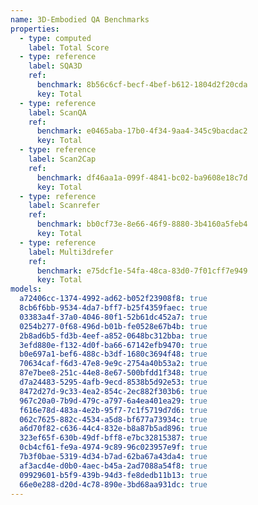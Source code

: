 ```yaml
---
name: 3D-Embodied QA Benchmarks
properties:
  - type: computed
    label: Total Score
  - type: reference
    label: SQA3D
    ref:
      benchmark: 8b56c6cf-becf-4bef-b612-1804d2f20cda
      key: Total
  - type: reference
    label: ScanQA
    ref:
      benchmark: e0465aba-17b0-4f34-9aa4-345c9bacdac2
      key: Total
  - type: reference
    label: Scan2Cap
    ref:
      benchmark: df46aa1a-099f-4841-bc02-ba9608e18c7d
      key: Total
  - type: reference
    label: Scanrefer
    ref:
      benchmark: bb0cf73e-8e66-46f9-8880-3b4160a5feb4
      key: Total
  - type: reference
    label: Multi3drefer
    ref:
      benchmark: e75dcf1e-54fa-48ca-83d0-7f01cff7e949
      key: Total
models:
  a72406cc-1374-4992-ad62-b052f23908f8: true
  8cb6f6bb-9534-4da7-bff7-b25f4359faec: true
  03383a4f-37a0-4046-80f1-52b61dc452a7: true
  0254b277-0f68-496d-b01b-fe0528e67b4b: true
  2b8ad6b5-fd3b-4eef-a852-0648bc312bba: true
  3efd880e-f132-4d0f-ba66-67142efb9470: true
  b0e697a1-bef6-488c-b3df-1680c3694f48: true
  70634caf-f6d3-47e8-9e9c-2754a40b53a2: true
  87e7bee8-251c-44e8-8e67-500bfdd1f348: true
  d7a24483-5295-4afb-9ecd-8538b5d92e53: true
  8472d27d-9c33-4ea2-854c-2ec882f303b6: true
  967c20a0-7b9d-479c-a797-6a4ea401ea29: true
  f616e78d-483a-4e2b-95f7-7c1f5719d7d6: true
  062c7625-882c-4534-a5d8-bf677a73934c: true
  a6d70f82-c636-44c4-832e-b8a87b5ad896: true
  323ef65f-630b-49df-bff8-e7bc32815387: true
  0cb4cf61-fe9a-4974-9c89-96c023957e9f: true
  7b3f0bae-5319-4d34-b7ad-62ba67a43da4: true
  af3acd4e-d0b0-4aec-b45a-2ad7088a54f8: true
  09929601-b5f9-439b-94d3-fe8dedb11b13: true
  66e0e288-d20d-4c78-890e-3bd68aa931dc: true
---
```

